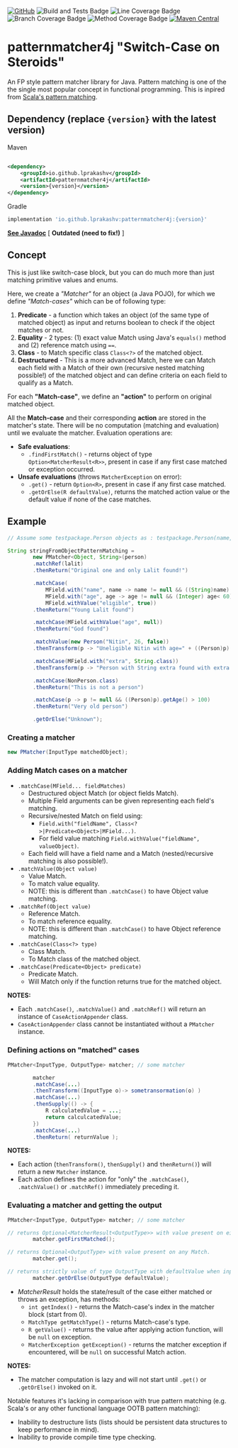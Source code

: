 [![GitHub](https://img.shields.io/github/license/lprakashv/patternmatcher4j?style=flat-square)](LICENSE)
![Build and Tests Badge](https://img.shields.io/endpoint?url=https://gist.githubusercontent.com/lprakashv/d79f9f3049bf190b417943a2d3b21481/raw/patternmatcher4j__heads_master.json)
![Line Coverage Badge](https://img.shields.io/endpoint?url=https://gist.githubusercontent.com/lprakashv/2f297a650e2c9fea0b3b817691fada74/raw/patternmatcher4j__heads_master_lc.json)
![Branch Coverage Badge](https://img.shields.io/endpoint?url=https://gist.githubusercontent.com/lprakashv/2f297a650e2c9fea0b3b817691fada74/raw/patternmatcher4j__heads_master_bc.json)
![Method Coverage Badge](https://img.shields.io/endpoint?url=https://gist.githubusercontent.com/lprakashv/2f297a650e2c9fea0b3b817691fada74/raw/patternmatcher4j__heads_master_mc.json)
[![Maven Central](https://img.shields.io/maven-central/v/io.github.lprakashv/patternmatcher4j?style=flat-square)](https://search.maven.org/search?q=g:%22io.github.lprakashv%22%20AND%20a:%22patternmatcher4j%22)

# patternmatcher4j "Switch-Case on Steroids"

An FP style pattern matcher library for Java. Pattern matching is one of the the single most popular concept in
functional programming. This is inpired
from [Scala's pattern matching](https://docs.scala-lang.org/tour/pattern-matching.html).

## Dependency (replace `{version}` with the latest version)

Maven

```xml

<dependency>
    <groupId>io.github.lprakashv</groupId>
    <artifactId>patternmatcher4j</artifactId>
    <version>{version}</version>
</dependency>
```

Gradle

```groovy
implementation 'io.github.lprakashv:patternmatcher4j:{version}'
```

**[See Javadoc](https://lprakashv.github.io/patternmatcher4j/)** \[ **Outdated (need to fix!)** \]

## Concept

This is just like switch-case block, but you can do much more than just matching primitive values and enums.

Here, we create a _"Matcher"_ for an object (a Java POJO), for which we define _"Match-cases"_ which can be of following
type:

1. **Predicate** - a function which takes an object (of the same type of matched object) as input and returns boolean to
   check if the object matches or not.
2. **Equality** - 2 types: (1) exact value Match using Java's `equals()` method and (2) reference match using `==`.
3. **Class** - to Match specific class `Class<?>` of the matched object.
4. **Destructured** - This is a more advanced Match, here we can Match each field with a Match of their own (recursive
   nested matching possible!) of the matched object and can define criteria on each field to qualify as a Match.

For each **"Match-case"**, we define an **"action"** to perform on original matched object.

All the **Match-case** and their corresponding **action** are stored in the matcher's state. There will be no
computation (matching and evaluation) until we evaluate the matcher. Evaluation operations are:

- **Safe evaluations**:
  - `.findFirstMatch()` - returns object of type `Option<MatcherResult<R>>`, present in case if any first case matched
    or exception occurred.
- **Unsafe evaluations** (throws `MatcherException` on error):
  - `.get()` - return `Option<R>`, present in case if any first case matched.
  - `.getOrElse(R defaultValue)`, returns the matched action value or the default value if none of the case matches.

## Example

```java
// Assume some testpackage.Person objects as : testpackage.Person(name, age, eligible, Object extra)

String stringFromObjectPatternMatching =
        new PMatcher<Object, String>(person)
        .matchRef(lalit)
        .thenReturn("Original one and only Lalit found!")

        .matchCase(
            MField.with("name", name -> name != null && ((String)name).toLowerCase().equals("lalit")),
            MField.with("age", age -> age != null && (Integer) age< 60),
            MField.withValue("eligible", true))
        .thenReturn("Young Lalit found")

        .matchCase(MField.withValue("age", null))
        .thenReturn("God found")

        .matchValue(new Person("Nitin", 26, false))
        .thenTransform(p -> "Uneligible Nitin with age=" + ((Person)p).getAge() + " found")

        .matchCase(MField.with("extra", String.class))
        .thenTransform(p -> "Person with String extra found with extra value=" + ((Person)p).getExtra())

        .matchCase(NonPerson.class)
        .thenReturn("This is not a person")

        .matchCase(p -> p != null && ((Person)p).getAge() > 100)
        .thenReturn("Very old person")

        .getOrElse("Unknown");
```

### Creating a matcher

```java
new PMatcher(InputType matchedObject);
```

### Adding Match cases on a matcher

- `.matchCase(MField... fieldMatches)`
  - Destructured object Match (or object fields Match).
  - Multiple Field arguments can be given representing each field's matching.
  - Recursive/nested Match on field using:
    - `Field.with("fieldName", Class<?>|Predicate<Object>|MField...)`.
    - For field value matching `Field.withValue("fieldName", valueObject)`.
  - Each field will have a field name and a Match (nested/recursive matching is also possible!).
- `.matchValue(Object value)`
  - Value Match.
  - To match value equality.
  - NOTE: this is different than `.matchCase()` to have Object value matching.
- `.matchRef(Object value)`
  - Reference Match.
  - To match reference equality.
  - NOTE: this is different than `.matchCase()` to have Object reference matching.
- `.matchCase(Class<?> type)`
  - Class Match.
  - To Match class of the matched object.
- `.matchCase(Predicate<Object> predicate)`
  - Predicate Match.
  - Will Match only if the function returns true for the matched object.

**NOTES:**

- Each `.matchCase()`, `.matchValue()` and `.matchRef()` will return an instance of `CaseActionAppender` class.
- `CaseActionAppender` class cannot be instantiated without a `PMatcher` instance.

### Defining actions on "matched" cases

```java
PMatcher<InputType, OutputType> matcher; // some matcher

        matcher
        .matchCase(...)
        .thenTransform((InputType o)-> sometransormation(o) )
        .matchCase(...)
        .thenSupply(() -> {
            R calculatedValue = ...;
            return calculcatedValue;
        })
        .matchCase(...)
        .thenReturn( returnValue );
```

**NOTES:**

- Each action (`thenTransform()`, `thenSupply()` and `thenReturn()`) will return a new `Matcher` instance.
- Each action defines the action for "only" the `.matchCase()`, `.matchValue()` or `.matchRef()` immediately preceding it.

### Evaluating a matcher and getting the output

```java
PMatcher<InputType, OutputType> matcher; // some matcher

// returns Optional<MatcherResult<OutputType>> with value present on either any first Match or exception occurred.
        matcher.getFirstMatched();

// returns Optional<OutputType> with value present on any Match.
        matcher.get();

// returns strictly value of type OutputType with defaultValue when input object does not Match any case.
        matcher.getOrElse(OutputType defaultValue);
```

- _MatcherResult<R>_ holds the state/result of the case either matched or throws an exception, has methods:
  - `int getIndex()` - returns the Match-case's index in the matcher block (start from 0).
  - `MatchType getMatchType()` - returns Match-case's type.
  - `R getValue()` - returns the value after applying action function, will be `null` on exception.
  - `MatcherException getException()` - returns the matcher exception if encountered, will be `null` on successful
    Match action.

**NOTES:**

- The matcher computation is lazy and will not start until `.get()` or `.getOrElse()` invoked on it.

Notable features it's lacking in comparison with true pattern matching (e.g. Scala's or any other functional language
OOTB pattern matching):

- Inability to destructure lists (lists should be persistent data structures to keep performance in mind).
- Inability to provide compile time type checking.
